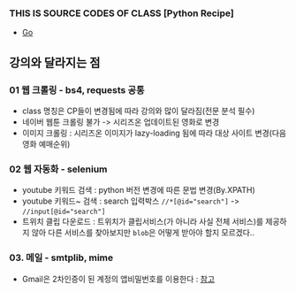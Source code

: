 ### THIS IS SOURCE CODES OF CLASS [Python Recipe]
 - [Go](https://www.inflearn.com/course/%ED%8C%8C%EC%9D%B4%EC%8D%AC-%EB%A0%88%EC%8B%9C%ED%94%BC-%ED%99%9C%EC%9A%A9/dashboard)

## 강의와 달라지는 점
### 01 웹 크롤링 - bs4, requests 공통 
 - class 명칭은 CP들이 변경됨에 따라 강의와 많이 달라짐(전문 분석 필수)
 - 네이버 웹툰 크롤링 불가 -> 시리즈온 업데이트된 영화로 변경 
 - 이미지 크롤링 : 시리즈온 이미지가 lazy-loading 됨에 따라 대상 사이트 변경(다음 영화 예매순위)
### 02 웹 자동화 - selenium
 - youtube 키워드 검색 : python 버전 변경에 따른 문법 변경(By.XPATH)
 - youtube 키워드~ 검색 : search 입력박스 ```//*[@id="search"]``` -> ```//input[@id="search"]```
 - 트위치 클립 다운로드 : 트위치가 클립서비스(가 아니라 사실 전체 서비스)를 제공하지 않아 다른 서비스를 찾아보지만 ```blob```은 어떻게 받아야 할지 모르겠다..

### 03. 메일 - smtplib, mime
 - Gmail은 2차인증이 된 계정의 앱비밀번호를 이용한다 : [참고](https://coding-kindergarten.tistory.com/204)